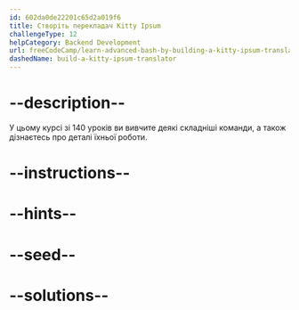 ```yaml
---
id: 602da0de22201c65d2a019f6
title: Створіть перекладач Kitty Ipsum
challengeType: 12
helpCategory: Backend Development
url: freeCodeCamp/learn-advanced-bash-by-building-a-kitty-ipsum-translator
dashedName: build-a-kitty-ipsum-translator
---
```


# --description--

У цьому курсі зі 140 уроків ви вивчите деякі складніші команди, а також дізнаєтесь про деталі їхньої роботи.

# --instructions--

# --hints--

# --seed--

# --solutions--
